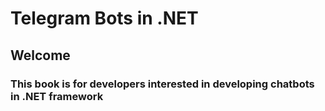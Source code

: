 # Telegram Bots in .NET

## Welcome

### This book is for developers interested in developing chatbots in .NET framework
